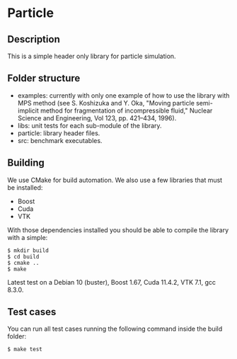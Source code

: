 # Particle

## Description

This is a simple header only library for particle simulation.

## Folder structure

- examples: currently with only one example of how to use the library with MPS method (see S. Koshizuka and Y. Oka, "Moving particle semi-implicit method for fragmentation of incompressible fluid," Nuclear Science and Engineering, Vol 123, pp. 421–434, 1996).
- libs: unit tests for each sub-module of the library.
- particle: library header files.
- src: benchmark executables.

## Building

We use CMake for build automation. We also use a few libraries that must be installed:
- Boost
- Cuda
- VTK

With those dependencies installed you should be able to compile the library with a simple:
```
$ mkdir build
$ cd build
$ cmake ..
$ make
```
Latest test on a Debian 10 (buster), Boost 1.67, Cuda 11.4.2, VTK 7.1, gcc 8.3.0.

## Test cases
You can run all test cases running the following command inside the build folder:
```
$ make test
```

